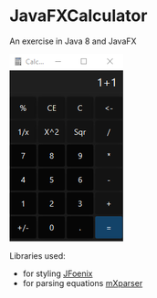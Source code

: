 # JavaFXCalculator
An exercise in Java 8 and JavaFX

![image](javafxcalculator.png)

Libraries used:
- for styling [JFoenix](https://github.com/jfoenixadmin/JFoenix)
- for parsing equations [mXparser](https://github.com/mariuszgromada/MathParser.org-mXparser)
